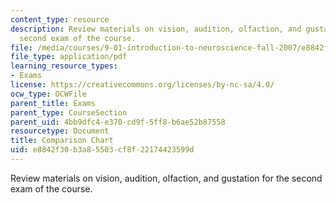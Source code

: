```yaml
---
content_type: resource
description: Review materials on vision, audition, olfaction, and gustation for the
  second exam of the course.
file: /media/courses/9-01-introduction-to-neuroscience-fall-2007/e8842f30b3a85503cf8f22174423599d_ex2_comp_chrt.pdf
file_type: application/pdf
learning_resource_types:
- Exams
license: https://creativecommons.org/licenses/by-nc-sa/4.0/
ocw_type: OCWFile
parent_title: Exams
parent_type: CourseSection
parent_uid: 4bb9dfc4-e370-cd9f-5ff8-b6ae52b87558
resourcetype: Document
title: Comparison Chart
uid: e8842f30-b3a8-5503-cf8f-22174423599d
---
```

Review materials on vision, audition, olfaction, and gustation for the second exam of the course.